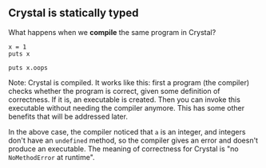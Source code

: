 ## Crystal is statically typed

What happens when we **compile** the same program in Crystal?

```playground
x = 1
puts x

puts x.oops
```

Note:
Crystal is compiled. It works like this: first a program (the compiler)
checks whether the program is correct, given some definition of correctness.
If it is, an executable is created. Then you can invoke this executable
without needing the compiler anymore. This has some other benefits that
will be addressed later.

In the above case, the compiler noticed that `a` is an integer, and integers
don't have an `undefined` method, so the compiler gives an error and
doesn't produce an executable. The meaning of correctness for Crystal
is "no `NoMethodError` at runtime".
